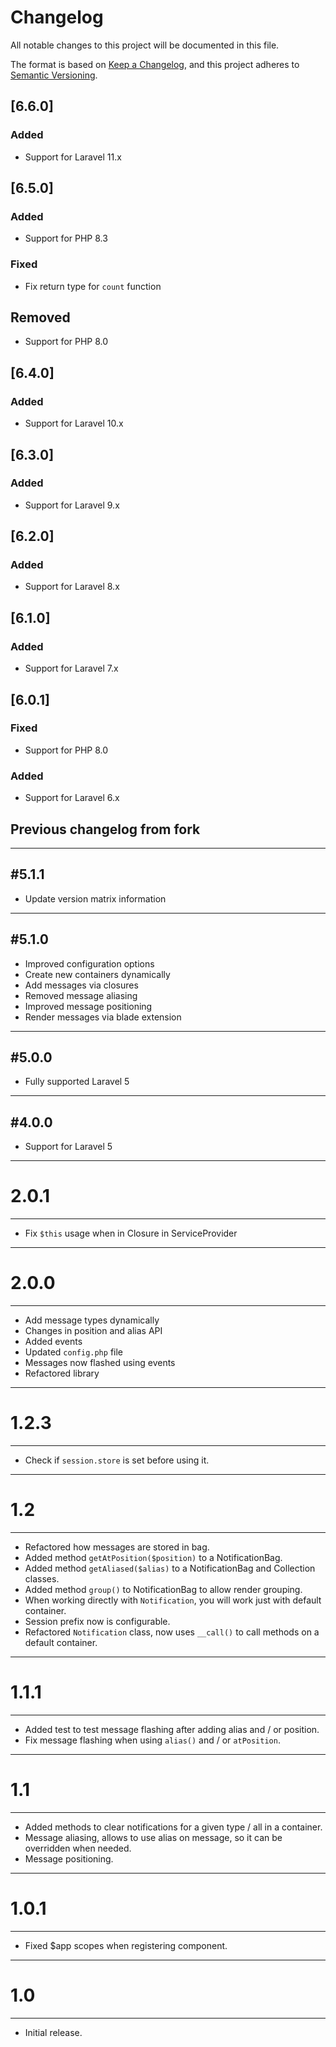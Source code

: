# Changelog
All notable changes to this project will be documented in this file.

The format is based on [Keep a Changelog](https://keepachangelog.com/en/1.0.0/),
and this project adheres to [Semantic Versioning](https://semver.org/spec/v2.0.0.html).

## [6.6.0]
### Added
- Support for Laravel 11.x

## [6.5.0]
### Added
- Support for PHP 8.3

### Fixed
- Fix return type for `count` function

## Removed
- Support for PHP 8.0

## [6.4.0]
### Added
- Support for Laravel 10.x

## [6.3.0]
### Added
- Support for Laravel 9.x

## [6.2.0]
### Added
- Support for Laravel 8.x

## [6.1.0]
### Added
- Support for Laravel 7.x

## [6.0.1]
### Fixed
- Support for PHP 8.0

### Added
- Support for Laravel 6.x

## Previous changelog from fork

---

#5.1.1
---

* Update version matrix information

---

#5.1.0
---

* Improved configuration options
* Create new containers dynamically
* Add messages via closures
* Removed message aliasing
* Improved message positioning
* Render messages via blade extension

---

#5.0.0
---

* Fully supported Laravel 5

---

#4.0.0
---

* Support for Laravel 5

---

# 2.0.1
---

* Fix ```$this``` usage when in Closure in ServiceProvider

---

# 2.0.0
---

* Add message types dynamically
* Changes in position and alias API
* Added events
* Updated ```config.php``` file
* Messages now flashed using events
* Refactored library

---

# 1.2.3
---

* Check if ```session.store``` is set before using it.

---

# 1.2

---

* Refactored how messages are stored in bag.
* Added method ```getAtPosition($position)``` to a NotificationBag.
* Added method ```getAliased($alias)``` to a NotificationBag and Collection classes.
* Added method ```group()``` to NotificationBag to allow render grouping.
* When working directly with ```Notification```, you will work just with default container.
* Session prefix now is configurable.
* Refactored ```Notification``` class, now uses ```__call()``` to call methods on a default container.

---

# 1.1.1

---

* Added test to test message flashing after adding alias and / or position.
* Fix message flashing when using ```alias()``` and / or ```atPosition```.

---

# 1.1

---

* Added methods to clear notifications for a given type / all in a container.
* Message aliasing, allows to use alias on message, so it can be overridden when needed.
* Message positioning.

---

# 1.0.1

---

* Fixed $app scopes when registering component.

---

# 1.0

---

* Initial release.
